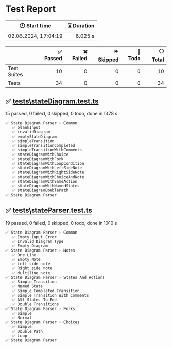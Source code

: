 # Test Report

| 🕙 Start time        | ⌛ Duration |
| -------------------- | ----------: |
| 02.08.2024, 17:04:19 |     6.025 s |

|             | ✅ Passed | ❌ Failed | ⏩ Skipped | 🚧 Todo | ⚪ Total |
| ----------- | --------: | --------: | ---------: | ------: | -------: |
| Test Suites |        10 |         0 |          0 |       0 |       10 |
| Tests       |        34 |         0 |          0 |       0 |       34 |

## ✅ <a id="file0" href="#file0">**tests**\stateDiagram.test.ts</a>

15 passed, 0 failed, 0 skipped, 0 todo, done in 1378 s

```
✅ State Diagram Parser › Common
   ✅ blankInput
   ✅ invalidDiagram
   ✅ emptyStateDiagram
   ✅ simpleTransition
   ✅ simpleTransitionCompleted
   ✅ simpleTransitionWithComments
   ✅ stateDiagramWithChoice
   ✅ stateDiagramWithFork
   ✅ stateDiagramWithLoopCondition
   ✅ stateDiagramWithLeftSideNote
   ✅ stateDiagramWithRightSideNote
   ✅ stateDiagramWithChoiceAndNote
   ✅ stateDiagramWithSameAction
   ✅ stateDiagramWithNamedStates
   ✅ stateDiagramDoublePath
✅ State Diagram Parser
```

## ✅ <a id="file1" href="#file1">**tests**\stateParser.test.ts</a>

19 passed, 0 failed, 0 skipped, 0 todo, done in 1010 s

```
✅ State Diagram Parser › Common
   ✅ Empty Input Error
   ✅ Invalid Diagram Type
   ✅ Empty Diagram
✅ State Diagram Parser › Notes
   ✅ One Line
   ✅ Empty Note
   ✅ Left side note
   ✅ Right side note
   ✅ Multiline note
✅ State Diagram Parser › States And Actions
   ✅ Simple Transition
   ✅ Named State
   ✅ Simple Completed Transition
   ✅ Simple Transition With Comments
   ✅ All States To End
   ✅ Double Transitions
✅ State Diagram Parser › Forks
   ✅ Simple
   ✅ Normal
✅ State Diagram Parser › Choices
   ✅ Simple
   ✅ Double Path
   ✅ Loop
✅ State Diagram Parser
```
